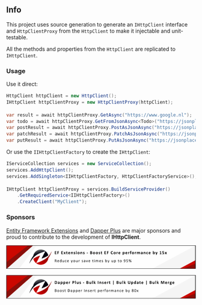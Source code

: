 ## Info
This project uses source generation to generate an `IHttpClient` interface and `HttpClientProxy` from the `HttpClient` to make it injectable and unit-testable.

All the methods and properties from the `HttpClient` are replicated to `IHttpClient`.

### Usage
Use it direct:

``` c#
HttpClient httpClient = new HttpClient();
IHttpClient httpClientProxy = new HttpClientProxy(httpClient);

var result = await httpClientProxy.GetAsync("https://www.google.nl");
var todo = await httpClientProxy.GetFromJsonAsync<Todo>("https://jsonplaceholder.typicode.com/todos/1");
var postResult = await httpClientProxy.PostAsJsonAsync("https://jsonplaceholder.typicode.com/todos", new Todo { Id = 123 });
var patchResult = await httpClientProxy.PatchAsJsonAsync("https://jsonplaceholder.typicode.com/todos/1", new Todo { Id = 400 });
var putResult = await httpClientProxy.PutAsJsonAsync("https://jsonplaceholder.typicode.com/todos/1", new Todo { Id = 444 });
```

Or use the `IIHttpClientFactory` to create the `IHttpClient`:

``` c#
IServiceCollection services = new ServiceCollection();
services.AddHttpClient();
services.AddSingleton<IIHttpClientFactory, HttpClientFactoryService>();

IHttpClient httpClientProxy = services.BuildServiceProvider()
	.GetRequiredService<IIHttpClientFactory>()
	.CreateClient("MyClient");
```

### Sponsors

[Entity Framework Extensions](https://entityframework-extensions.net/?utm_source=StefH) and [Dapper Plus](https://dapper-plus.net/?utm_source=StefH) are major sponsors and proud to contribute to the development of **IHttpClient**.

[![Entity Framework Extensions](https://raw.githubusercontent.com/StefH/resources/main/sponsor/entity-framework-extensions-sponsor.png)](https://entityframework-extensions.net/bulk-insert?utm_source=StefH)

[![Dapper Plus](https://raw.githubusercontent.com/StefH/resources/main/sponsor/dapper-plus-sponsor.png)](https://dapper-plus.net/bulk-insert?utm_source=StefH)